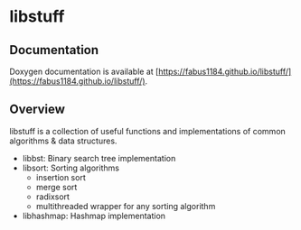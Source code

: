 # libstuff

## Documentation

Doxygen documentation is available at [https://fabus1184.github.io/libstuff/](https://fabus1184.github.io/libstuff/).

## Overview

libstuff is a collection of useful functions and implementations of common algorithms & data structures.

- libbst: Binary search tree implementation
- libsort: Sorting algorithms
  - insertion sort
  - merge sort
  - radixsort
  - multithreaded wrapper for any sorting algorithm
- libhashmap: Hashmap implementation
